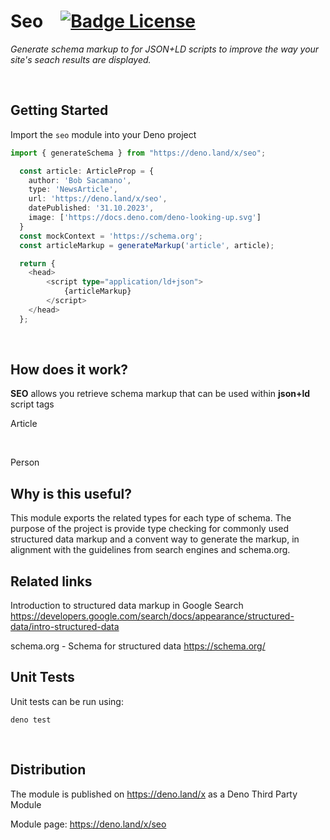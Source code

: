 # Seo   [![Badge License]][License]

*Generate schema markup to for JSON+LD scripts to improve the way your site's seach results are displayed.*

<br>

## Getting Started

Import the `seo` module into your Deno project

```ts
import { generateSchema } from "https://deno.land/x/seo";

  const article: ArticleProp = {
    author: 'Bob Sacamano',
    type: 'NewsArticle',
    url: 'https://deno.land/x/seo',
    datePublished: '31.10.2023',
    image: ['https://docs.deno.com/deno-looking-up.svg']
  }
  const mockContext = 'https://schema.org';
  const articleMarkup = generateMarkup('article', article);

  return {
    <head>
        <script type="application/ld+json">
            {articleMarkup}
        </script>
    </head>
  };

```
    
<br>

## How does it work?

**SEO** allows you retrieve schema markup that can be used within **json+ld** script tags

Article

<br>

Person

## Why is this useful?

This module exports the related types for each type of schema. The purpose of the project is provide type checking for commonly used structured data markup and a convent way to generate the markup, in alignment with the guidelines from search engines and schema.org.

## Related links

Introduction to structured data markup in Google Search
https://developers.google.com/search/docs/appearance/structured-data/intro-structured-data

schema.org - Schema for structured data
https://schema.org/

## Unit Tests

Unit tests can be run using:

```shell
deno test
```

<br>

## Distribution

The module is published on https://deno.land/x as a Deno Third Party Module

Module page:
https://deno.land/x/seo


<!----------------------------------------------------------------------------->

[License]: LICENSE

<!----------------------------------[ Badges ]--------------------------------->

[Badge License]: https://img.shields.io/badge/License-MIT-ac8b11.svg?style=for-the-badge&labelColor=yellow
